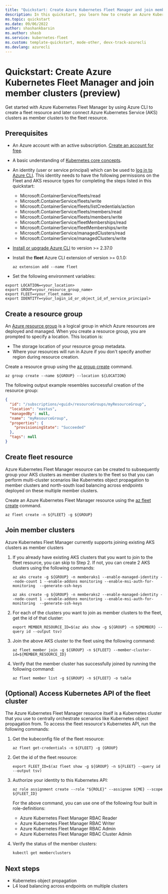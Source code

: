 ```yaml
---
title: "Quickstart: Create Azure Kubernetes Fleet Manager and join member clusters"
description: In this quickstart, you learn how to create an Azure Kubernetes Fleet Manager resource and how to join member clusters to the fleet resource.
ms.topic: quickstart
ms.date: 09/06/2022
author: shashankbarsin
ms.author: shasb
ms.service: kubernetes-fleet
ms.custom: template-quickstart, mode-other, devx-track-azurecli
ms.devlang: azurecli
---
```


# Quickstart: Create Azure Kubernetes Fleet Manager and join member clusters (preview)

Get started with Azure Kubernetes Fleet Manager by using Azure CLI to create a fleet resource and later connect Azure Kubernetes Service (AKS) clusters as member clusters to the fleet resource.

## Prerequisites

* An Azure account with an active subscription. [Create an account for free](https://azure.microsoft.com/free/?WT.mc_id=A261C142F).

* A basic understanding of [Kubernetes core concepts](../aks/concepts-clusters-workloads.md).

* An identity (user or service principal) which can be used to [log in to Azure CLI](/cli/azure/authenticate-azure-cli). This identity needs to have the following permissions on the Fleet and AKS resource types for completing the steps listed in this quickstart:
    * Microsoft.ContainerService/fleets/read
    * Microsoft.ContainerService/fleets/write
    * Microsoft.ContainerService/fleets/listCredentials/action
    * Microsoft.ContainerService/fleets/members/read
    * Microsoft.ContainerService/fleets/members/write
    * Microsoft.ContainerService/fleetMemberships/read
    * Microsoft.ContainerService/fleetMemberships/write
    * Microsoft.ContainerService/managedClusters/read
    * Microsoft.ContainerService/managedClusters/write

* [Install or upgrade Azure CLI](/cli/azure/install-azure-cli) to version >= 2.37.0

* Install the **fleet** Azure CLI extension of version >= 0.1.0:

  ```azurecli
  az extension add --name fleet
  ```


* Set the following environment variables:

```azure-cli
export LOCATION=<your_location>
export GROUP=<your_resource_group_name>
export FLEET=<your_fleet_name>
export IDENTITY=<your_login_id_or_object_id_of_service_principal>
```


## Create a resource group

An [Azure resource group](../azure-resource-manager/management/overview.md) is a logical group in which Azure resources are deployed and managed. When you create a resource group, you are prompted to specify a location. This location is:

* The storage location of your resource group metadata.
* Where your resources will run in Azure if you don't specify another region during resource creation.


Create a resource group using the [az group create](/cli/azure/group#az-group-create) command.

```azurecli-interactive
az group create --name ${GROUP} --location ${LOCATION}
```

The following output example resembles successful creation of the resource group:

```json
{
  "id": "/subscriptions/<guid>/resourceGroups/myResourceGroup",
  "location": "eastus",
  "managedBy": null,
  "name": "myResourceGroup",
  "properties": {
    "provisioningState": "Succeeded"
  },
  "tags": null
}
```

## Create fleet resource

Azure Kubernetes Fleet Manager resource can be created to subsequently group your AKS clusters as member clusters to the fleet so that you can perform multi-cluster scenarios like Kubernetes object propagation to member clusters and north-south load balancing across endpoints deployed on these multiple member clusters.

Create an Azure Kubernetes Fleet Manager resource using the [az fleet create](/cli/azure/fleet#az-fleet-create) command.

```azurecli-interactive
az fleet create -n ${FLEET} -g ${GROUP}
```

## Join member clusters

Azure Kubernetes Fleet Manager currently supports joining existing AKS clusters as member clusters 

1. If you already have existing AKS clusters that you want to join to the fleet resource, you can skip to Step 2. If not, you can create 2 AKS clusters using the following commands:

    ```azurecli-interactive
    az aks create -g ${GROUP} -n memberaks1 --enable-managed-identity --node-count 1 --enable-addons monitoring --enable-msi-auth-for-monitoring  --generate-ssh-keys
    ```

    ```azurecli-interactive
    az aks create -g ${GROUP} -n memberaks2 --enable-managed-identity --node-count 1 --enable-addons monitoring --enable-msi-auth-for-monitoring  --generate-ssh-keys
    ```

1. For each of the clusters you want to join as member clusters to the fleet, get the id of that cluster:

    ```azurecli-interactive
    export MEMBER_RESOURCE_ID=$(az aks show -g ${GROUP} -n ${MEMBER} --query id --output tsv)
    ```

1. Join the above AKS cluster to the fleet using the following command:

    ```azurecli-interactive
    az fleet member join -g ${GROUP} -n ${FLEET} --member-cluster-id=${MEMBER_RESOURCE_ID}
    ```

1. Verify that the member cluster has successfully joined by running the following command:

    ```azurecli-interactive
    az fleet member list -g ${GROUP} -n ${FLEET} -o table
    ```

## (Optional) Access Kubernetes API of the fleet cluster

The Azure Kubernetes Fleet Manager resource itself is a Kubernetes cluster that you use to centrally orchestrate scenarios like Kubernetes object propagation from. To access the fleet resource's Kubernetes API, run the following commands:

1. Get the kubeconfig file of the fleet resource:

    ```azurecli-interactive
    az fleet get-credentials -n ${FLEET} -g {GROUP}
    ```

1. Get the id of the fleet resource:

    ```azurecli-interactive
    export FLEET_ID=$(az fleet show -g ${GROUP} -n ${FLEET} --query id --output tsv)
    ```

1. Authorize your identity to this Kubernetes API:

    ```azurecli-interactive
    az role assignment create --role "${ROLE}" --assignee ${ME} --scope ${FLEET_ID}
    ```

    For the above command, you can use one of the following four built in role-definitions:

    * Azure  Kubernetes Fleet Manager RBAC Reader
    * Azure  Kubernetes Fleet Manager RBAC Writer
    * Azure  Kubernetes Fleet Manager RBAC Admin
    * Azure  Kubernetes Fleet Manager RBAC Cluster Admin

1. Verify the status of the member clusters:

    ```bash
    kubectl get memberclusters
    ```

## Next steps

* Kubernetes object propagation
* L4 load balancing across endpoints on multiple clusters